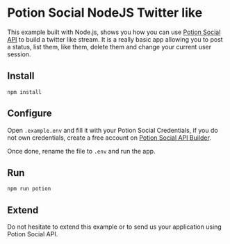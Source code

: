 # Potion Social NodeJS Twitter like

This example built with Node.js, shows you how you can use [Potion Social API](https://potion.social/ "Potion Social API") to build a twitter like stream. It is a really basic app allowing you to post a status, list them, like them, delete them and change your current user session.

## Install

`npm install`

## Configure

Open `.example.env` and fill it with your Potion Social Credentials, if you do not own credentials, create a free account on [Potion Social API Builder](https://api.potion.social/ "Potion Social API Builder").

Once done, rename the file to `.env` and run the app.

## Run

`npm run potion`

## Extend

Do not hesitate to extend this example or to send us your application using Potion Social API.
